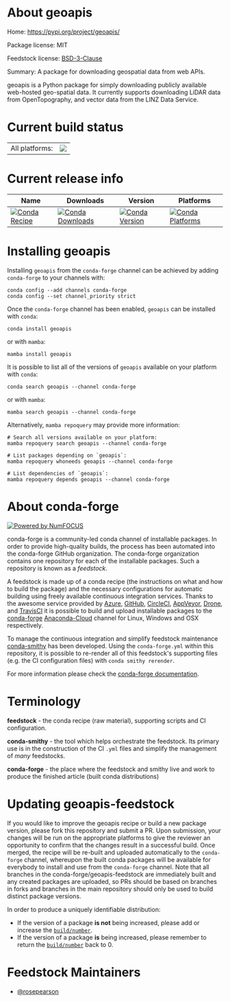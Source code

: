 About geoapis
=============

Home: https://pypi.org/project/geoapis/

Package license: MIT

Feedstock license: [BSD-3-Clause](https://github.com/conda-forge/geoapis-feedstock/blob/main/LICENSE.txt)

Summary: A package for downloading geospatial data from web APIs.

geoapis is a Python package for simply downloading publicly available
web-hosted geo-spatial data. It currently supports downloading LiDAR data
from OpenTopography, and vector data from the LINZ Data Service.


Current build status
====================


<table><tr><td>All platforms:</td>
    <td>
      <a href="https://dev.azure.com/conda-forge/feedstock-builds/_build/latest?definitionId=16678&branchName=main">
        <img src="https://dev.azure.com/conda-forge/feedstock-builds/_apis/build/status/geoapis-feedstock?branchName=main">
      </a>
    </td>
  </tr>
</table>

Current release info
====================

| Name | Downloads | Version | Platforms |
| --- | --- | --- | --- |
| [![Conda Recipe](https://img.shields.io/badge/recipe-geoapis-green.svg)](https://anaconda.org/conda-forge/geoapis) | [![Conda Downloads](https://img.shields.io/conda/dn/conda-forge/geoapis.svg)](https://anaconda.org/conda-forge/geoapis) | [![Conda Version](https://img.shields.io/conda/vn/conda-forge/geoapis.svg)](https://anaconda.org/conda-forge/geoapis) | [![Conda Platforms](https://img.shields.io/conda/pn/conda-forge/geoapis.svg)](https://anaconda.org/conda-forge/geoapis) |

Installing geoapis
==================

Installing `geoapis` from the `conda-forge` channel can be achieved by adding `conda-forge` to your channels with:

```
conda config --add channels conda-forge
conda config --set channel_priority strict
```

Once the `conda-forge` channel has been enabled, `geoapis` can be installed with `conda`:

```
conda install geoapis
```

or with `mamba`:

```
mamba install geoapis
```

It is possible to list all of the versions of `geoapis` available on your platform with `conda`:

```
conda search geoapis --channel conda-forge
```

or with `mamba`:

```
mamba search geoapis --channel conda-forge
```

Alternatively, `mamba repoquery` may provide more information:

```
# Search all versions available on your platform:
mamba repoquery search geoapis --channel conda-forge

# List packages depending on `geoapis`:
mamba repoquery whoneeds geoapis --channel conda-forge

# List dependencies of `geoapis`:
mamba repoquery depends geoapis --channel conda-forge
```


About conda-forge
=================

[![Powered by
NumFOCUS](https://img.shields.io/badge/powered%20by-NumFOCUS-orange.svg?style=flat&colorA=E1523D&colorB=007D8A)](https://numfocus.org)

conda-forge is a community-led conda channel of installable packages.
In order to provide high-quality builds, the process has been automated into the
conda-forge GitHub organization. The conda-forge organization contains one repository
for each of the installable packages. Such a repository is known as a *feedstock*.

A feedstock is made up of a conda recipe (the instructions on what and how to build
the package) and the necessary configurations for automatic building using freely
available continuous integration services. Thanks to the awesome service provided by
[Azure](https://azure.microsoft.com/en-us/services/devops/), [GitHub](https://github.com/),
[CircleCI](https://circleci.com/), [AppVeyor](https://www.appveyor.com/),
[Drone](https://cloud.drone.io/welcome), and [TravisCI](https://travis-ci.com/)
it is possible to build and upload installable packages to the
[conda-forge](https://anaconda.org/conda-forge) [Anaconda-Cloud](https://anaconda.org/)
channel for Linux, Windows and OSX respectively.

To manage the continuous integration and simplify feedstock maintenance
[conda-smithy](https://github.com/conda-forge/conda-smithy) has been developed.
Using the ``conda-forge.yml`` within this repository, it is possible to re-render all of
this feedstock's supporting files (e.g. the CI configuration files) with ``conda smithy rerender``.

For more information please check the [conda-forge documentation](https://conda-forge.org/docs/).

Terminology
===========

**feedstock** - the conda recipe (raw material), supporting scripts and CI configuration.

**conda-smithy** - the tool which helps orchestrate the feedstock.
                   Its primary use is in the construction of the CI ``.yml`` files
                   and simplify the management of *many* feedstocks.

**conda-forge** - the place where the feedstock and smithy live and work to
                  produce the finished article (built conda distributions)


Updating geoapis-feedstock
==========================

If you would like to improve the geoapis recipe or build a new
package version, please fork this repository and submit a PR. Upon submission,
your changes will be run on the appropriate platforms to give the reviewer an
opportunity to confirm that the changes result in a successful build. Once
merged, the recipe will be re-built and uploaded automatically to the
`conda-forge` channel, whereupon the built conda packages will be available for
everybody to install and use from the `conda-forge` channel.
Note that all branches in the conda-forge/geoapis-feedstock are
immediately built and any created packages are uploaded, so PRs should be based
on branches in forks and branches in the main repository should only be used to
build distinct package versions.

In order to produce a uniquely identifiable distribution:
 * If the version of a package **is not** being increased, please add or increase
   the [``build/number``](https://docs.conda.io/projects/conda-build/en/latest/resources/define-metadata.html#build-number-and-string).
 * If the version of a package **is** being increased, please remember to return
   the [``build/number``](https://docs.conda.io/projects/conda-build/en/latest/resources/define-metadata.html#build-number-and-string)
   back to 0.

Feedstock Maintainers
=====================

* [@rosepearson](https://github.com/rosepearson/)

